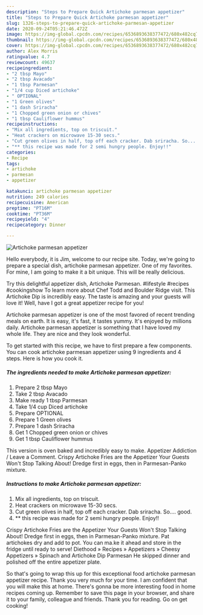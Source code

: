 ```yaml
---
description: "Steps to Prepare Quick Artichoke parmesan appetizer"
title: "Steps to Prepare Quick Artichoke parmesan appetizer"
slug: 1326-steps-to-prepare-quick-artichoke-parmesan-appetizer
date: 2020-09-24T05:21:46.472Z
image: https://img-global.cpcdn.com/recipes/6536893638377472/680x482cq70/artichoke-parmesan-appetizer-recipe-main-photo.jpg
thumbnail: https://img-global.cpcdn.com/recipes/6536893638377472/680x482cq70/artichoke-parmesan-appetizer-recipe-main-photo.jpg
cover: https://img-global.cpcdn.com/recipes/6536893638377472/680x482cq70/artichoke-parmesan-appetizer-recipe-main-photo.jpg
author: Alex Morris
ratingvalue: 4.7
reviewcount: 49637
recipeingredient:
- "2 tbsp Mayo"
- "2 tbsp Avacado"
- "1 tbsp Parmesan"
- "1/4 cup Diced artichoke"
- " OPTIONAL"
- "1 Green olives"
- "1 dash Sriracha"
- "1 Chopped green onion or chives"
- "1 tbsp Cauliflower hummus"
recipeinstructions:
- "Mix all ingredients, top on triscuit."
- "Heat crackers on microwave 15-30 secs."
- "Cut green olives in half, top off each cracker. Dab sriracha. So.... good."
- "** this recipe was made for 2 semi hungry people. Enjoy!!"
categories:
- Recipe
tags:
- artichoke
- parmesan
- appetizer

katakunci: artichoke parmesan appetizer 
nutrition: 249 calories
recipecuisine: American
preptime: "PT16M"
cooktime: "PT36M"
recipeyield: "4"
recipecategory: Dinner

---
```



![Artichoke parmesan appetizer](https://img-global.cpcdn.com/recipes/6536893638377472/680x482cq70/artichoke-parmesan-appetizer-recipe-main-photo.jpg)

Hello everybody, it is Jim, welcome to our recipe site. Today, we're going to prepare a special dish, artichoke parmesan appetizer. One of my favorites. For mine, I am going to make it a bit unique. This will be really delicious.

Try this delightful appetizer dish, Artichoke Parmesan. #lifestyle #recipes #cookingshow To learn more about Chef Todd and Boulder Ridge visit. This Artichoke Dip is incredibly easy. The taste is amazing and your guests will love it! Well, have I got a great appetizer recipe for you!

Artichoke parmesan appetizer is one of the most favored of recent trending meals on earth. It is easy, it's fast, it tastes yummy. It's enjoyed by millions daily. Artichoke parmesan appetizer is something that I have loved my whole life. They are nice and they look wonderful.


To get started with this recipe, we have to first prepare a few components. You can cook artichoke parmesan appetizer using 9 ingredients and 4 steps. Here is how you cook it.

<!--inarticleads1-->

##### The ingredients needed to make Artichoke parmesan appetizer:

1. Prepare 2 tbsp Mayo
1. Take 2 tbsp Avacado
1. Make ready 1 tbsp Parmesan
1. Take 1/4 cup Diced artichoke
1. Prepare  OPTIONAL
1. Prepare 1 Green olives
1. Prepare 1 dash Sriracha
1. Get 1 Chopped green onion or chives
1. Get 1 tbsp Cauliflower hummus


This version is oven baked and incredibly easy to make. Appetizer Addiction / Leave a Comment. Crispy Artichoke Fries are the Appetizer Your Guests Won&#39;t Stop Talking About! Dredge first in eggs, then in Parmesan-Panko mixture. 

<!--inarticleads2-->

##### Instructions to make Artichoke parmesan appetizer:

1. Mix all ingredients, top on triscuit.
1. Heat crackers on microwave 15-30 secs.
1. Cut green olives in half, top off each cracker. Dab sriracha. So.... good.
1. ** this recipe was made for 2 semi hungry people. Enjoy!!


Crispy Artichoke Fries are the Appetizer Your Guests Won&#39;t Stop Talking About! Dredge first in eggs, then in Parmesan-Panko mixture. Pat artichokes dry and add to pot. You can ma.ke it ahead and store in the fridge until ready to serve! Diethood » Recipes » Appetizers » Cheesy Appetizers » Spinach and Artichoke Dip Parmesan He skipped dinner and polished off the entire appetizer plate. 

So that's going to wrap this up for this exceptional food artichoke parmesan appetizer recipe. Thank you very much for your time. I am confident that you will make this at home. There's gonna be more interesting food in home recipes coming up. Remember to save this page in your browser, and share it to your family, colleague and friends. Thank you for reading. Go on get cooking!
